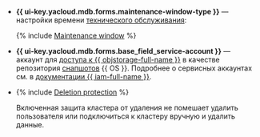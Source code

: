 * **{{ ui-key.yacloud.mdb.forms.maintenance-window-type }}** — настройки времени [технического обслуживания](../../../managed-opensearch/concepts/maintenance.md):

    {% include [Maintenance window](../console/maintenance-window-description.md) %}


* **{{ ui-key.yacloud.mdb.forms.base_field_service-account }}** — аккаунт для [доступа к {{ objstorage-full-name }}](../../../managed-opensearch/operations/s3-access.md) в качестве репозитория [снапшотов](../../../glossary/snapshot.md) {{ OS }}. Подробнее о сервисных аккаунтах см. в [документации {{ iam-full-name }}](../../../iam/concepts/users/service-accounts.md).



* {% include [Deletion protection](../console/deletion-protection.md) %}

    Включенная защита кластера от удаления не помешает удалить пользователя или подключиться к кластеру вручную и удалить данные.
